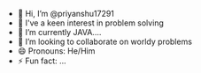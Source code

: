 - 👋 Hi, I’m @priyanshu17291
- 👀 I've a keen interest in problem solving
- 🌱 I’m currently JAVA....
- 💞️ I’m looking to collaborate on worldy problems
- 😄 Pronouns: He/Him
- ⚡ Fun fact: ...

<!---
xxPriyanshuSinghxx/xxPriyanshuSinghxx is a ✨ special ✨ repository because its `README.md` (this file) appears on your GitHub profile.
You can click the Preview link to take a look at your changes.
--->
